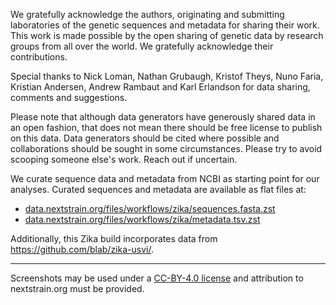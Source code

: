We gratefully acknowledge the authors, originating and submitting laboratories of the genetic sequences and metadata for sharing their work. This work is made possible by the open sharing of genetic data by research groups from all over the world. We gratefully acknowledge their contributions.

Special thanks to Nick Loman, Nathan Grubaugh, Kristof Theys, Nuno Faria, Kristian Andersen, Andrew Rambaut and Karl Erlandson for data sharing, comments and suggestions.

Please note that although data generators have generously shared data in an open fashion, that does not mean there should be free license to publish on this data. Data generators should be cited where possible and collaborations should be sought in some circumstances. Please try to avoid scooping someone else's work. Reach out if uncertain.

We curate sequence data and metadata from NCBI as starting point for our analyses. Curated sequences and metadata are available as flat files at:

* [data.nextstrain.org/files/workflows/zika/sequences.fasta.zst](https://data.nextstrain.org/files/workflows/zika/sequences.fasta.zst)
* [data.nextstrain.org/files/workflows/zika/metadata.tsv.zst](https://data.nextstrain.org/files/workflows/zika/metadata.tsv.zst)

Additionally, this Zika build incorporates data from https://github.com/blab/zika-usvi/.

---

Screenshots may be used under a [CC-BY-4.0 license](https://creativecommons.org/licenses/by/4.0/) and attribution to nextstrain.org must be provided.